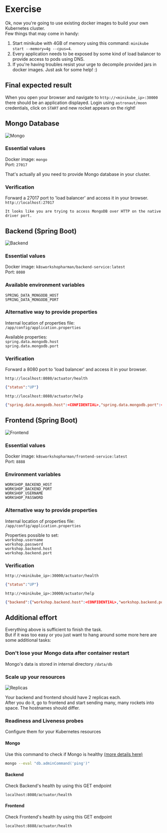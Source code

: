 # Exercise

Ok, now you're going to use existing docker images to build your own Kubernetes cluster.  
Few things that may come in handy:  

1. Start minikube with 4GB of memory using this command: `minikube start --memory=4g --cpus=4`.
2. Every application needs to be exposed by some kind of load balancer to provide access to pods using DNS.
3. If you're having troubles resist your urge to decompile provided jars in docker images. Just ask for some help! :)

## Final expected result

When you open your browser and navigate to `http://<minikube_ip>:30000` there should be an application displayed. Login using `astronaut/moon` credentials, click on `START` and new rocket appears on the right!

## Mongo Database

![Mongo](images/Step1.jpg)

### Essential values

Docker image: `mongo`  
Port: `27017`

That's actually all you need to provide Mongo database in your cluster.  

### Verification

Forward a 27017 port to 'load balancer' and access it in your browser.  
`http://localhost:27017`

```text
It looks like you are trying to access MongoDB over HTTP on the native driver port.
```

## Backend (Spring Boot)

![Backend](images/Step2.jpg)

### Essential values

Docker image: `k8sworkshopharman/backend-service:latest`  
Port: `8080`

### Available environment variables

`SPRING_DATA_MONGODB_HOST`  
`SPRING_DATA_MONGODB_PORT`

### Alternative way to provide properties

Internal location of properties file:  
`/app/config/application.properties`

Available properties:  
`spring.data.mongodb.host`  
`spring.data.mongodb.port`

### Verification

Forward a 8080 port to 'load balancer' and access it in your browser.  

`http://localhost:8080/actuator/health`

```json
{"status":"UP"}
```

`http://localhost:8080/actuator/help`

```json
{"spring.data.mongodb.host":<CONFIDENTIAL>,"spring.data.mongodb.port":<CONFIDENTIAL>}
```

## Frontend (Spring Boot)

![Frontend](images/Step3.jpg)

### Essential values

Docker image: `k8sworkshopharman/frontend-service:latest`  
Port: `8888`

### Environment variables

`WORKSHOP_BACKEND_HOST`  
`WORKSHOP_BACKEND_PORT`  
`WORKSHOP_USERNAME`  
`WORKSHOP_PASSWORD`

### Alternative way to provide properties

Internal location of properties file:  
`/app/config/application.properties`

Properties possible to set:  
`workshop.username`  
`workshop.password`  
`workshop.backend.host`  
`workshop.backend.port`

### Verification
  
`http://<minikube_ip>:30000/actuator/health`

```json
{"status":"UP"}
```

`http://<minikube_ip>:30000/actuator/help`

```json
{"backend":{"workshop.backend.host":<CONFIDENTIAL>,"workshop.backend.port":<CONFIDENTIAL>},"workshop.username":<CONFIDENTIAL>,"workshop.password":<CONFIDENTIAL>}
```

## Additional effort

Everything above is sufficient to finish the task.  
But if it was too easy or you just want to hang around some more here are some additional tasks:

### Don't lose your Mongo data after container restart

Mongo's data is stored in internal directory `/data/db`

### Scale up your resources

![Replicas](images/Step4.jpg)

Your backend and frontend should have 2 replicas each.  
After you do it, go to frontend and start sending many, many rockets into space. The hostnames should differ.

### Readiness and Liveness probes

Configure them for your Kubernetes resources

#### Mongo

Use this command to check if Mongo is healthy [(more details here)](https://kubernetes.io/docs/tasks/configure-pod-container/configure-liveness-readiness-startup-probes/#define-a-liveness-command)

```bash
mongo --eval "db.adminCommand('ping')"
```

#### Backend

Check Backend's health by using this GET endpoint

```text
localhost:8080/actuator/health
```

#### Frontend

Check Frontend's health by using this GET endpoint

```text
localhost:8888/actuator/health
```
